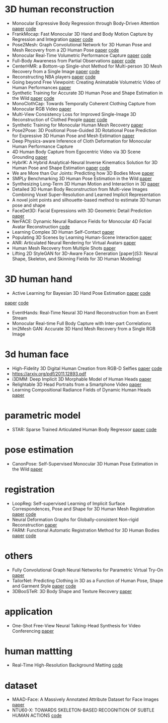# 3D human reconstruction
* Monocular Expressive Body Regression through Body-Driven Attention
[paper](https://arxiv.org/abs/2008.09062)
[code](https://github.com/vchoutas/expose)
* FrankMocap: Fast Monocular 3D Hand and Body Motion Capture by Regression and Integration
[paper](https://arxiv.org/pdf/2008.08324.pdf)
[code](https://github.com/facebookresearch/frankmocap)
* Pose2Mesh: Graph Convolutional Network for 3D Human Pose and Mesh Recovery from a 2D Human Pose
[paper](https://arxiv.org/abs/2008.09047)
[code](https://github.com/hongsukchoi/Pose2Mesh_RELEASE)
* Monocular Real-Time Volumetric Performance Capture
[paper](https://arxiv.org/abs/2007.13988)
[code](https://github.com/Project-Splinter/MonoPort)
* Full-Body Awareness from Partial Observations
[paper](https://arxiv.org/abs/2008.06046)
[code](https://github.com/crockwell/partial_humans)
* CenterHMR: a Bottom-up Single-shot Method for Multi-person 3D Mesh Recovery from a Single Image
[paper](https://arxiv.org/pdf/2008.12272.pdf)
[code](https://github.com/Arthur151/CenterHMR)
* Reconstructing NBA players
[paper](https://arxiv.org/pdf/2007.13303.pdf)
[code](https://github.com/luyangzhu/NBA-Players)
* Going beyond Free Viewpoint: Creating Animatable Volumetric Video of Human Performances
[paper](https://arxiv.org/abs/2009.00922)
* Synthetic Training for Accurate 3D Human Pose and Shape Estimation in the Wild
[paper](https://arxiv.org/pdf/2009.10013.pdf)
[code](https://github.com/akashsengupta1997/STRAPS-3DHumanShapePose)
* MonoClothCap: Towards Temporally Coherent Clothing Capture from Monocular RGB Video
[paper](https://arxiv.org/pdf/2009.10711.pdf)
* Multi-View Consistency Loss for Improved Single-Image 3D Reconstruction of Clothed People
[paper](https://arxiv.org/abs/2009.14162)
[code](https://akincaliskan3d.github.io/MV3DH/)
* Synthetic Training for Monocular Human Mesh Recovery
[paper](https://arxiv.org/abs/2010.14036)
* Pose2Pose: 3D Positional Pose-Guided 3D Rotational Pose Prediction for Expressive 3D Human Pose and Mesh Estimation
[paper](https://arxiv.org/pdf/2011.11534.pdf)
* Deep Physics-aware Inference of Cloth Deformation for Monocular Human Performance Capture
* 4D Human Body Capture from Egocentric Video via 3D Scene Grounding
[paper](https://arxiv.org/abs/2011.13341)
* HybrIK: A Hybrid Analytical-Neural Inverse Kinematics Solution for 3D Human Pose and Shape Estimation
[paper](https://arxiv.org/pdf/2011.14672.pdf)
[code](https://github.com/Jeff-sjtu/HybrIK)
* We are More than Our Joints: Predicting how 3D Bodies Move
[paper](https://arxiv.org/pdf/2012.00619.pdf)
* SMPLy Benchmarking 3D Human Pose Estimation in the Wild
[paper](https://arxiv.org/pdf/2012.02743v1.pdf)
* Synthesizing Long-Term 3D Human Motion and Interaction in 3D
[paper](https://jiashunwang.github.io/Long-term-Motion-in-3D-Scenes/)
* Detailed 3D Human Body Reconstruction from Multi-view Images Combining Voxel Super-Resolution and Learned Implicit Representation
* A novel joint points and silhouette-based method to estimate 3D human pose and shape
* FaceDet3D: Facial Expressions with 3D Geometric Detail Prediction
[paper](https://arxiv.org/pdf/2012.07999.pdf)
* NerFACE: Dynamic Neural Radiance Fields for Monocular 4D Facial Avatar Reconstruction
[code](https://github.com/gafniguy/4D-Facial-Avatars)
* Learning Complex 3D Human Self-Contact
[paper](https://arxiv.org/pdf/2012.10366.pdf)
* Populating 3D Scenes by Learning Human-Scene Interaction
[paper](https://arxiv.org/pdf/2012.11581.pdf)
* ANR: Articulated Neural Rendering for Virtual Avatars
[paper](https://anr-avatars.github.io/)
* Human Mesh Recovery from Multiple Shots 
[paper](https://geopavlakos.github.io/multishot/)
* Lifting 2D StyleGAN for 3D-Aware Face Generation
[paper](S3: Neural Shape, Skeleton, and Skinning Fields for 3D Human Modeling)

# 3D human hand
* Active Learning for Bayesian 3D Hand Pose Estimation
[paper](https://arxiv.org/pdf/2010.00694.pdf)
[code](https://github.com/razvancaramalau/al_bhpe)

[paper](https://akincaliskan3d.github.io/MV3DH//resources/ACCV_Cam_Ready_Multi_View_3D_Human.pdf)
[code](https://github.com/akcalakcal/Multi_View_Consistent_Single_Image_3D_Human_Reconstruction)
* EventHands: Real-Time Neural 3D Hand Reconstruction from an Event Stream
* Monocular Real-time Full Body Capture with Inter-part Correlations
* Im2Mesh GAN: Accurate 3D Hand Mesh Recovery from a Single RGB Image

# 3d human face
* High-Fidelity 3D Digital Human Creation from RGB-D Selfies
[paper](https://arxiv.org/pdf/2010.05562.pdf)
[code](https://github.com/tencent-ailab/hifi3dface)
* https://arxiv.org/pdf/2011.12893.pdf
* i3DMM: Deep Implicit 3D Morphable Model of Human Heads
[paper](https://arxiv.org/pdf/2011.14143v1.pdf)
* Relightable 3D Head Portraits from a Smartphone Video
[paper](https://arxiv.org/pdf/2012.09963.pdf)
* Learning Compositional Radiance Fields of Dynamic Human Heads
[paper](https://arxiv.org/pdf/2012.09955.pdf)

# parametric model
* STAR: Sparse Trained Articulated Human Body Regressor
[paper](https://arxiv.org/abs/2008.08535)
[code](https://github.com/ahmedosman/STAR)

# pose estimation
* CanonPose: Self-Supervised Monocular 3D Human Pose Estimation in the Wild
[paper](https://arxiv.org/pdf/2011.14679.pdf)

# registration
* LoopReg: Self-supervised Learning of Implicit Surface Correspondences, Pose and Shape for 3D Human Mesh Registration
[paper](https://virtualhumans.mpi-inf.mpg.de/papers/bhatnagar2020loopreg/bhatnagar2020loopreg.pdf)
[code](https://github.com/bharat-b7/LoopReg)
* Neural Deformation Graphs for Globally-consistent Non-rigid Reconstruction
[paper](https://arxiv.org/pdf/2012.01451.pdf)
* FARM: Functional Automatic Registration Method for 3D Human Bodies
[paper](https://arxiv.org/abs/1807.10517)
[code](https://github.com/riccardomarin/FARM)

# others
* Fully Convolutional Graph Neural Networks for Parametric Virtual Try-On
[paper](https://arxiv.org/pdf/2009.04592.pdf)
* TailorNet: Predicting Clothing in 3D as a Function of Human Pose, Shape and Garment Style
[paper](https://arxiv.org/abs/2003.04583)
[code](https://github.com/chaitanya100100/TailorNet)
* 3DBooSTeR: 3D Body Shape and Texture Recovery
[paper](https://arxiv.org/pdf/2010.12670.pdf)

# application
* One-Shot Free-View Neural Talking-Head Synthesis for Video Conferencing
[paper](https://arxiv.org/pdf/2011.15126.pdf)

# human mattting
* Real-Time High-Resolution Background Matting
[code](https://github.com/PeterL1n/BackgroundMattingV2)

# dataset
* MAAD-Face: A Massively Annotated Attribute Dataset for Face Images
[paper](https://github.com/pterhoer/MAAD-Face)
* NTU60-X: TOWARDS SKELETON-BASED RECOGNITION OF SUBTLE HUMAN ACTIONS
[code](https://arxiv.org/pdf/2101.11529.pdf)

